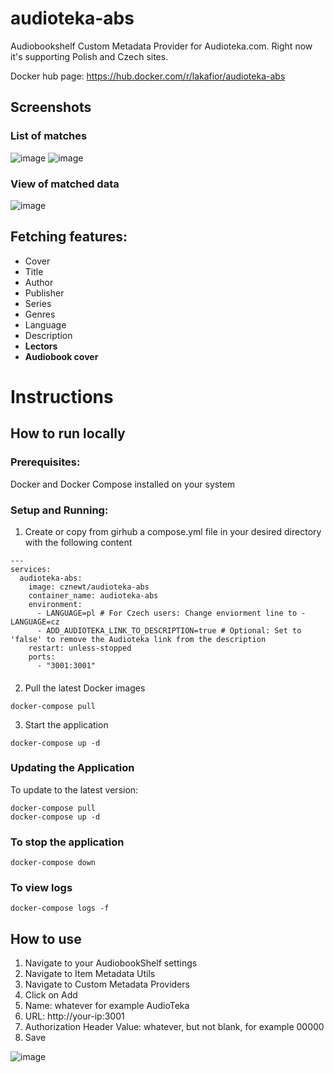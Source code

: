 # audioteka-abs
Audiobookshelf Custom Metadata Provider for Audioteka.com. 
Right now it's supporting Polish and Czech sites.

Docker hub page: https://hub.docker.com/r/lakafior/audioteka-abs

## Screenshots

### List of matches
![image](https://github.com/user-attachments/assets/411b5897-38cf-4c31-bb1c-4b4dfb62d02c)
![image](https://github.com/user-attachments/assets/d470bb59-9d42-4c32-a65c-2f14b81cc71b)


### View of matched data
![image](https://github.com/user-attachments/assets/68828be1-fc74-4c08-b44b-b6977c497df4)

## Fetching features:
- Cover
- Title
- Author
- Publisher
- Series
- Genres
- Language
- Description
- **Lectors**
- **Audiobook cover**

# Instructions

## How to run locally

### Prerequisites:

Docker and Docker Compose installed on your system

### Setup and Running:

1. Create or copy from girhub a compose.yml file in your desired directory with the following content
```
---
services:
  audioteka-abs:
    image: cznewt/audioteka-abs
    container_name: audioteka-abs
    environment:
      - LANGUAGE=pl # For Czech users: Change enviorment line to - LANGUAGE=cz
      - ADD_AUDIOTEKA_LINK_TO_DESCRIPTION=true # Optional: Set to 'false' to remove the Audioteka link from the description
    restart: unless-stopped
    ports:
      - "3001:3001"
```
#### 

2. Pull the latest Docker images
```
docker-compose pull
```
3. Start the application
```
docker-compose up -d
```


### Updating the Application

To update to the latest version:

```
docker-compose pull
docker-compose up -d
```

### To stop the application

```
docker-compose down
```

### To view logs

```
docker-compose logs -f
```

## How to use

1. Navigate to your AudiobookShelf settings
2. Navigate to Item Metadata Utils
3. Navigate to Custom Metadata Providers
4. Click on Add
5. Name: whatever for example AudioTeka
6. URL: http://your-ip:3001
7. Authorization Header Value: whatever, but not blank, for example 00000
8. Save

![image](https://github.com/user-attachments/assets/39ab7936-0b48-4a61-b418-840d02855522)
